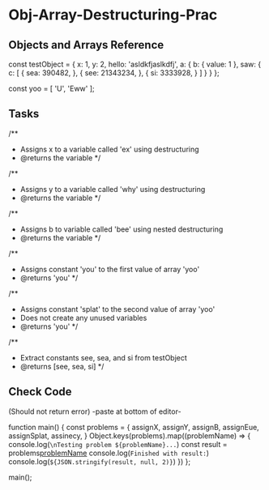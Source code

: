 # Obj-Array-Destructuring-Prac

## Objects and Arrays Reference 
const testObject = {
  x: 1,
  y: 2,
  hello: 'asldkfjaslkdfj',
  a: {
    b: {
      value: 1
    },
    saw: {
      c: [
        {
          sea: 390482,
        },
        {
          see: 21343234,
        },
        {
          si: 3333928,
        }
      ]
    }
  }
}; 

const yoo = [
  'U',
  'Eww'
];

## Tasks
 /**
 * Assigns x to a variable called 'ex' using destructuring
 * @returns the variable
 */
 
 /**
 * Assigns y to a variable called 'why' using destructuring
 * @returns the variable
 */
 
 /**
 * Assigns b to variable called 'bee' using nested destructuring
 * @returns the variable
 */
 
 /**
 * Assigns constant 'you' to the first value of array 'yoo'
 * @returns 'you'
 */
 
 /**
 * Assigns constant 'splat' to the second value of array 'yoo'
 * Does not create any unused variables
 * @returns 'you'
 */
 
 /**
 * Extract constants see, sea, and si from testObject
 * @returns [see, sea, si]
 */
 
 ## Check Code
 (Should not return error)
 -paste at bottom of editor-
 
function main() {
  const problems = {
    assignX,
    assignY,
    assignB,
    assignEue,
    assignSplat,
    assinecy,
  }
  Object.keys(problems).map((problemName) => {
    console.log(`\nTesting problem ${problemName}...`)
    const result = problems[problemName]()
    console.log(`Finished with result:`)
    console.log(`${JSON.stringify(result, null, 2)}`)
  })
};

main();
